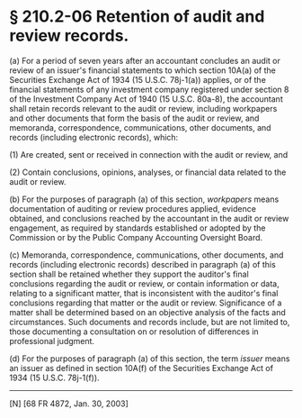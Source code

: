 # § 210.2-06   Retention of audit and review records.

(a) For a period of seven years after an accountant concludes an audit or review of an issuer's financial statements to which section 10A(a) of the Securities Exchange Act of 1934 (15 U.S.C. 78j-1(a)) applies, or of the financial statements of any investment company registered under section 8 of the Investment Company Act of 1940 (15 U.S.C. 80a-8), the accountant shall retain records relevant to the audit or review, including workpapers and other documents that form the basis of the audit or review, and memoranda, correspondence, communications, other documents, and records (including electronic records), which: 


(1) Are created, sent or received in connection with the audit or review, and 


(2) Contain conclusions, opinions, analyses, or financial data related to the audit or review. 


(b) For the purposes of paragraph (a) of this section, *workpapers* means documentation of auditing or review procedures applied, evidence obtained, and conclusions reached by the accountant in the audit or review engagement, as required by standards established or adopted by the Commission or by the Public Company Accounting Oversight Board. 


(c) Memoranda, correspondence, communications, other documents, and records (including electronic records) described in paragraph (a) of this section shall be retained whether they support the auditor's final conclusions regarding the audit or review, or contain information or data, relating to a significant matter, that is inconsistent with the auditor's final conclusions regarding that matter or the audit or review. Significance of a matter shall be determined based on an objective analysis of the facts and circumstances. Such documents and records include, but are not limited to, those documenting a consultation on or resolution of differences in professional judgment. 


(d) For the purposes of paragraph (a) of this section, the term *issuer* means an issuer as defined in section 10A(f) of the Securities Exchange Act of 1934 (15 U.S.C. 78j-1(f)).



---

[N] [68 FR 4872, Jan. 30, 2003]




